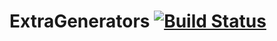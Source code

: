 ExtraGenerators [![Build Status](https://drummermc.ci.cloudbees.com/job/ExtraGenerators/badge/icon)](https://drummermc.ci.cloudbees.com/job/ExtraGenerators/)
===============
